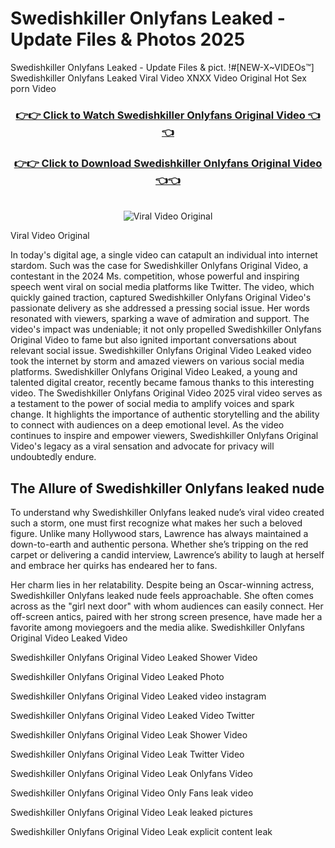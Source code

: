 # Swedishkiller Onlyfans Leaked - Update Files & Photos 2025

Swedishkiller Onlyfans Leaked - Update Files & pict. !#[NEW-X~VIDEOs™] Swedishkiller Onlyfans Leaked Viral Video XNXX Video Original Hot Sex porn Video
<br>
<div align="center">
<h3><a href="https://links2leaks.com?utm_source=swedishkiller&utm_medium=gitlong" rel="nofollow">👉👉 Click to Watch Swedishkiller Onlyfans Original Video 👈👈</a></h3>
<h3><a href="https://links2leaks.com?utm_source=swedishkiller&utm_medium=gitlong" rel="nofollow">👉👉 Click to Download Swedishkiller Onlyfans Original Video 👈👈</a></h3>
<br>
<a href="https://links2leaks.com?utm_source=swedishkiller&utm_medium=gitlong" rel="nofollow"><img src="https://i.ibb.co/Gkj2r4b/banner.png" alt="Viral Video Original" style="max-width: 100%; display: inline-block;" data-target="animated-image.originalImage"></a>
</div>

Viral Video Original

In today's digital age, a single video can catapult an individual into internet stardom. Such was the case for Swedishkiller Onlyfans Original Video, a contestant in the 2024 Ms. competition, whose powerful and inspiring speech went viral on social media platforms like Twitter.
The video, which quickly gained traction, captured Swedishkiller Onlyfans Original Video's passionate delivery as she addressed a pressing social issue. Her words resonated with viewers, sparking a wave of admiration and support. The video's impact was undeniable; it not only propelled Swedishkiller Onlyfans Original Video to fame but also ignited important conversations about relevant social issue.
Swedishkiller Onlyfans Original Video Leaked video took the internet by storm and amazed viewers on various social media platforms. Swedishkiller Onlyfans Original Video Leaked, a young and talented digital creator, recently became famous thanks to this interesting video.
The Swedishkiller Onlyfans Original Video 2025 viral video serves as a testament to the power of social media to amplify voices and spark change. It highlights the importance of authentic storytelling and the ability to connect with audiences on a deep emotional level. As the video continues to inspire and empower viewers, Swedishkiller Onlyfans Original Video's legacy as a viral sensation and advocate for privacy will undoubtedly endure.

<h2>The Allure of Swedishkiller Onlyfans leaked nude</h2>


To understand why Swedishkiller Onlyfans leaked nude’s viral video created such a storm, one must first recognize what makes her such a beloved figure. Unlike many Hollywood stars, Lawrence has always maintained a down-to-earth and authentic persona. Whether she’s tripping on the red carpet or delivering a candid interview, Lawrence’s ability to laugh at herself and embrace her quirks has endeared her to fans.

Her charm lies in her relatability. Despite being an Oscar-winning actress, Swedishkiller Onlyfans leaked nude feels approachable. She often comes across as the "girl next door" with whom audiences can easily connect. Her off-screen antics, paired with her strong screen presence, have made her a favorite among moviegoers and the media alike.
Swedishkiller Onlyfans Original Video Leaked Video

Swedishkiller Onlyfans Original Video Leaked Shower Video

Swedishkiller Onlyfans Original Video Leaked Photo

Swedishkiller Onlyfans Original Video Leaked video instagram

Swedishkiller Onlyfans Original Video Leaked Video Twitter

Swedishkiller Onlyfans Original Video Leak Shower Video

Swedishkiller Onlyfans Original Video Leak Twitter Video

Swedishkiller Onlyfans Original Video Leak Onlyfans Video

Swedishkiller Onlyfans Original Video Only Fans leak video

Swedishkiller Onlyfans Original Video Leak leaked pictures

Swedishkiller Onlyfans Original Video Leak explicit content leak